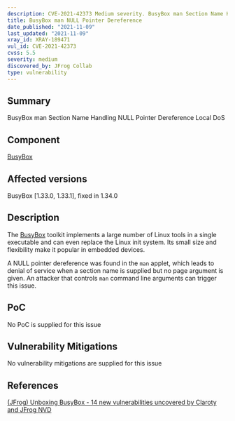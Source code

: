 ```yaml
---
description: CVE-2021-42373 Medium severity. BusyBox man Section Name Handling NULL Pointer Dereference Local DoS
title: BusyBox man NULL Pointer Dereference
date_published: "2021-11-09"
last_updated: "2021-11-09"
xray_id: XRAY-189471
vul_id: CVE-2021-42373
cvss: 5.5
severity: medium
discovered_by: JFrog Collab
type: vulnerability
---
```

## Summary
BusyBox man Section Name Handling NULL Pointer Dereference Local DoS

## Component

[BusyBox](https://busybox.net/)

## Affected versions

BusyBox [1.33.0, 1.33.1], fixed in 1.34.0

## Description

The [BusyBox](https://busybox.net/) toolkit implements a large number of Linux tools in a single executable and can even replace the Linux init system. Its small size and flexibility make it popular in embedded devices.

A NULL pointer dereference was found in the `man` applet, which leads to denial of service when a section name is supplied but no page argument is given.
An attacker that controls `man` command line arguments can trigger this issue.

## PoC

No PoC is supplied for this issue

## Vulnerability Mitigations

No vulnerability mitigations are supplied for this issue

## References

[(JFrog) Unboxing BusyBox - 14 new vulnerabilities uncovered by Claroty and JFrog ](https://jfrog.com/blog/unboxing-busybox-14-new-vulnerabilities-uncovered-by-claroty-and-jfrog/)
[NVD](https://nvd.nist.gov/vuln/detail/CVE-2021-42373)